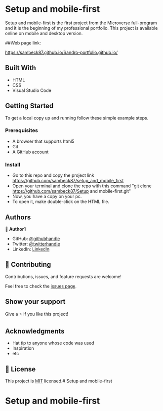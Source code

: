 # Setup and mobile-first

Setup and mobile-first is the first project from the Microverse full-program and it is the beginning of my professional portfolio. This project is available online on mobile and desktop version.

##Web page link:

https://sambeck87.github.io/Sandro-portfolio.github.io/

## Built With

- HTML
- CSS
- Visual Studio Code


## Getting Started

To get a local copy up and running follow these simple example steps.

### Prerequisites
- A browser that supports html5
- Git 
- A GitHub account

### Install
- Go to this repo and copy the project link
        https://github.com/sambeck87/setup_and_mobile_first
- Open your terminal and clone the repo with this command "git clone https://github.com/sambeck87/Setup and mobile-first.git"
- Now, you have a copy on your pc. 
- To open it, make double-click on the HTML file.


## Authors

👤 **Author1**

- GitHub: [@githubhandle](https://github.com/sambeck87)
- Twitter: [@twitterhandle](https://twitter.com/sambeck4488)
- LinkedIn: [LinkedIn](https://www.linkedin.com/in/sandro-israel-hern%C3%A1ndez-zamora-899386a4/)

## 🤝 Contributing

Contributions, issues, and feature requests are welcome!

Feel free to check the [issues page](../../issues/).

## Show your support

Give a ⭐️ if you like this project!

## Acknowledgments

- Hat tip to anyone whose code was used
- Inspiration
- etc

## 📝 License

This project is [MIT](./LICENSE) licensed.# Setup and mobile-first
# Setup and mobile-first
